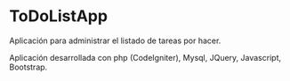 # ToDoListApp
Aplicación para administrar el listado de tareas por hacer.

Aplicación desarrollada con php (CodeIgniter), Mysql, JQuery, Javascript, Bootstrap.
